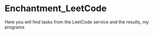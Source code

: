 # Enchantment_LeetCode
Here you will find tasks from the LeetCode service and the results, my programs

